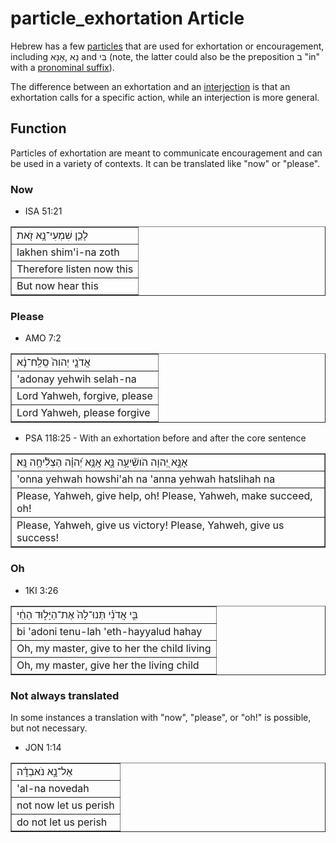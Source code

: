 # particle_exhortation Article
Hebrew has a few [particles](https://git.door43.org/Door43/en-uhg/src/master/content/particle/02.md) that are used for exhortation or encouragement, including נָא ,אָנָּא and בִּי (note, the latter could also be the preposition ב "in" with a [pronominal suffix](https://git.door43.org/Door43/en-uhg/src/master/content/suffix_pronominal/02.md)).

The difference between an exhortation and an [interjection](https://git.door43.org/Door43/en-uhg/src/master/content/particle_interjection/02.md) is that an exhortation calls for a specific action, while an interjection is more general. 

## Function
Particles of exhortation are meant to communicate encouragement and can be used in a variety of contexts. It can be translated like "now" or "please".

### Now

* ISA 51:21
<table border="1" class="docutils">
<colgroup>
<col width="100%" />
</colgroup>
<tbody valign="top">
<tr class="row-odd"><td>לָכֵ֛ן שִׁמְעִי־נָ֥א זֹ֖את</td>
</tr>
<tr class="row-even"><td>lakhen shim'i-na zoth</td>
</tr>
<tr class="row-odd"><td>Therefore listen now this</td>
</tr>
<tr class="row-even"><td>But now hear this</td>
</tr>
</tbody>
</table>

### Please

* AMO 7:2
<table border="1" class="docutils">
<colgroup>
<col width="100%" />
</colgroup>
<tbody valign="top">
<tr class="row-odd"><td>אֲדֹנָ֤י יְהוִה֙ סְֽלַֽח־נָ֔א</td>
</tr>
<tr class="row-even"><td>'adonay yehwih selah-na</td>
</tr>
<tr class="row-odd"><td>Lord Yahweh, forgive, please</td>
</tr>
<tr class="row-even"><td>Lord Yahweh, please forgive</td>
</tr>
</tbody>
</table>

* PSA 118:25 - With an exhortation before and after the core sentence
<table border="1" class="docutils">
<colgroup>
<col width="100%" />
</colgroup>
<tbody valign="top">
<tr class="row-odd"><td>אָנָּ֣א יְ֭הוָה הֹושִׁ֘יעָ֥ה נָּ֑א אָֽנָּ֥א יְ֝הוָ֗ה הַצְלִ֘יחָ֥ה נָּֽא׃</td>
</tr>
<tr class="row-even"><td>'onna yehwah howshi'ah na 'anna yehwah hatslihah na</td>
</tr>
<tr class="row-odd"><td>Please, Yahweh, give help, oh! Please, Yahweh, make succeed, oh!</td>
</tr>
<tr class="row-even"><td>Please, Yahweh, give us victory! Please, Yahweh, give us success!</td>
</tr>
</tbody>
</table>

### Oh

* 1KI 3:26
<table border="1" class="docutils">
<colgroup>
<col width="100%" />
</colgroup>
<tbody valign="top">
<tr class="row-odd"><td>בִּ֣י אֲדֹנִ֗י תְּנוּ־לָהּ֙ אֶת־הַיָּל֣וּד הַחַ֔י</td>
</tr>
<tr class="row-even"><td>bi 'adoni tenu-lah 'eth-hayyalud hahay</td>
</tr>
<tr class="row-odd"><td>Oh, my master, give to her the child living</td>
</tr>
<tr class="row-even"><td>Oh, my master, give her the living child</td>
</tr>
</tbody>
</table>

### Not always translated
In some instances a translation with "now", "please", or "oh!" is possible, but not necessary.

* JON 1:14
<table border="1" class="docutils">
<colgroup>
<col width="100%" />
</colgroup>
<tbody valign="top">
<tr class="row-odd"><td>אַל־נָ֣א נֹאבְדָ֗ה</td>
</tr>
<tr class="row-even"><td>'al-na novedah</td>
</tr>
<tr class="row-odd"><td>not now let us perish</td>
</tr>
<tr class="row-even"><td>do not let us perish</td>
</tr>
</tbody>
</table>